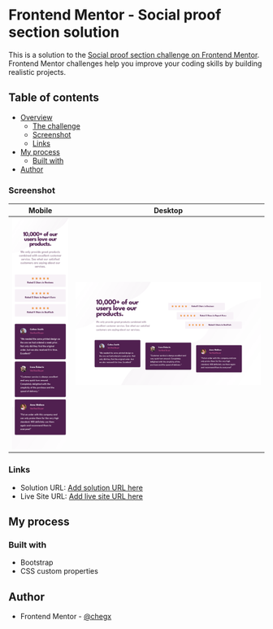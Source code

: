 # Frontend Mentor - Social proof section solution

This is a solution to the [Social proof section challenge on Frontend Mentor](https://www.frontendmentor.io/challenges/social-proof-section-6e0qTv_bA). Frontend Mentor challenges help you improve your coding skills by building realistic projects.

## Table of contents

- [Overview](#overview)
  - [The challenge](#the-challenge)
  - [Screenshot](#screenshot)
  - [Links](#links)
- [My process](#my-process)
  - [Built with](#built-with)
- [Author](#author)

### Screenshot

|Mobile|Desktop|
|---|---|
|![](./screenshots/mobile.png)|![](./screenshots/desktop.png)|

### Links

- Solution URL: [Add solution URL here](https://github.com/chegx/social-proof-section-bs)
- Live Site URL: [Add live site URL here](https://chegx.github.io/social-proof-section-bs/)

## My process

### Built with

- Bootstrap
- CSS custom properties

## Author

- Frontend Mentor - [@chegx](https://www.frontendmentor.io/profile/chegx)
